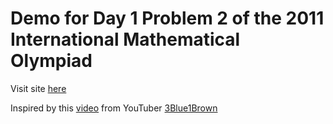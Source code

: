 # Demo for Day 1 Problem 2 of the 2011 International Mathematical Olympiad

Visit site [here](https://po84.github.io/imo_2011_windmill/index.html)

Inspired by this [video](https://youtu.be/M64HUIJFTZM) from YouTuber [3Blue1Brown](https://www.youtube.com/channel/UCYO_jab_esuFRV4b17AJtAw)
